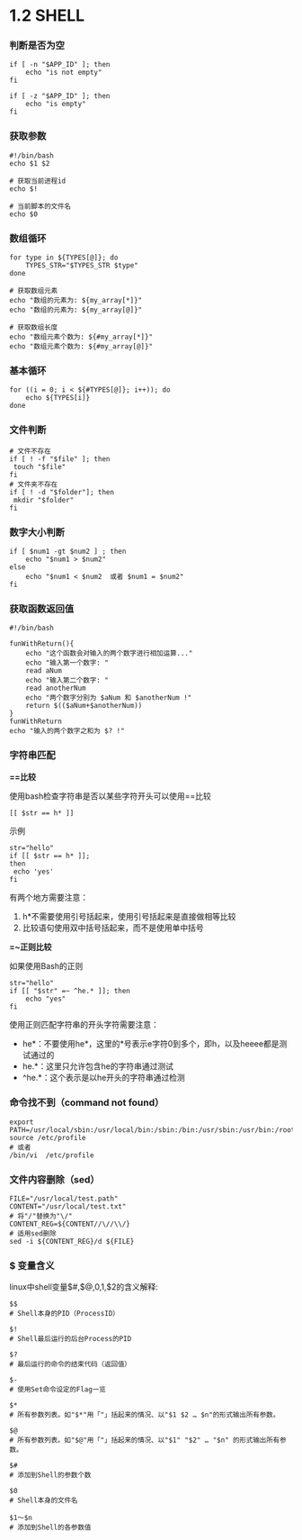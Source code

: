 # 1.2 SHELL

### 判断是否为空

```shell
if [ -n "$APP_ID" ]; then
	echo "is not empty"
fi

if [ -z "$APP_ID" ]; then
	echo "is empty"
fi
```

### 获取参数

```shell
#!/bin/bash
echo $1 $2

# 获取当前进程id
echo $!

# 当前脚本的文件名
echo $0
```

### 数组循环

```shell
for type in ${TYPES[@]}; do
    TYPES_STR="$TYPES_STR $type"
done

# 获取数组元素
echo "数组的元素为: ${my_array[*]}"
echo "数组的元素为: ${my_array[@]}"

# 获取数组长度
echo "数组元素个数为: ${#my_array[*]}"
echo "数组元素个数为: ${#my_array[@]}"

```

### 基本循环

```shell
for ((i = 0; i < ${#TYPES[@]}; i++)); do
	echo ${TYPES[i]}
done
```

### 文件判断

```shell
# 文件不存在
if [ ! -f "$file" ]; then
 touch "$file"
fi
# 文件夹不存在
if [ ! -d "$folder"]; then
 mkdir "$folder"
fi
```

### 数字大小判断

```shell
if [ $num1 -gt $num2 ] ; then
    echo "$num1 > $num2"
else
    echo "$num1 < $num2  或者 $num1 = $num2"
fi
```

### 获取函数返回值

```shell
#!/bin/bash

funWithReturn(){
    echo "这个函数会对输入的两个数字进行相加运算..."
    echo "输入第一个数字: "
    read aNum
    echo "输入第二个数字: "
    read anotherNum
    echo "两个数字分别为 $aNum 和 $anotherNum !"
    return $(($aNum+$anotherNum))
}
funWithReturn
echo "输入的两个数字之和为 $? !"
```



### 字符串匹配

**==比较**

使用bash检查字符串是否以某些字符开头可以使用==比较

```shell
[[ $str == h* ]]
```

示例

```shell
str="hello"
if [[ $str == h* ]];
then
 echo 'yes'
fi
```

有两个地方需要注意：

1. h*不需要使用引号括起来，使用引号括起来是直接做相等比较
2. 比较语句使用双中括号括起来，而不是使用单中括号

**=~正则比较**

如果使用Bash的正则

```shell
str="hello"
if [[ "$str" =~ ^he.* ]]; then
    echo "yes"
fi
```

使用正则匹配字符串的开头字符需要注意：

- he*：不要使用he*，这里的*号表示e字符0到多个，即h，以及heeee都是测试通过的
- he.*：这里只允许包含he的字符串通过测试
- ^he.*：这个表示是以he开头的字符串通过检测

### 命令找不到（command not found）

```shell
export PATH=/usr/local/sbin:/usr/local/bin:/sbin:/bin:/usr/sbin:/usr/bin:/root/bin
source /etc/profile
# 或者
/bin/vi  /etc/profile
```

### 文件内容删除（sed）

```shell
FILE="/usr/local/test.path"
CONTENT="/usr/local/test.txt"
# 将"/"替换为"\/"
CONTENT_REG=${CONTENT//\//\\/}
# 适用sed删除
sed -i ${CONTENT_REG}/d ${FILE}
```

### $ 变量含义

linux中shell变量$#,$@,$0,$1,$2的含义解释: 

```shell
$$ 
# Shell本身的PID（ProcessID） 

$! 
# Shell最后运行的后台Process的PID 

$? 
# 最后运行的命令的结束代码（返回值） 

$- 
# 使用Set命令设定的Flag一览

$* 
# 所有参数列表。如"$*"用「"」括起来的情况、以"$1 $2 … $n"的形式输出所有参数。 

$@ 
# 所有参数列表。如"$@"用「"」括起来的情况、以"$1" "$2" … "$n" 的形式输出所有参数。 

$# 
# 添加到Shell的参数个数 

$0 
# Shell本身的文件名 

$1～$n 
# 添加到Shell的各参数值
```

## 

